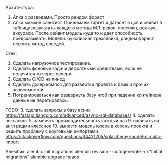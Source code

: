 
Архитектура: 

1. Апка с разводами. Просто рандом форест 
2. Апка мамкин саентист. Принимаем таргет и датасет в цсв и сейвит в таблицу результаты каждого метода МЛ: рекол, пресижн, рок аук, аккураси. После сейвит модель куда то и дает способность предсказывать. Модели: рукописная трехслойка, рандом форест, освоить метод соседей. 

Стек: 
1. Сделать нагрузочное тестирование.
2. Сделать фоновые задачи дефолтными средствами, если не получится то через селери. 
3. Сделать CI/CD на линод  
4. Сделать докер компос для развертки проекта и базы и прочих зависимостей.
5. Потренироваться как развернуть базу чтоб при падении контейнера данные не перетиралась.

TODO:
3. сделать запросы в базу асинх https://fastapi.tiangolo.com/advanced/async-sql-databases/
4. сделать вью асинк 
5. замерять производительность каждый раз
9. написать на англ ридми классное 
10. вынести модель юзера в корень проекта и решить проблему с круговыми импортами https://stackoverflow.com/questions/34421205/sqlalchemy-model-circular-import

Алембик:
    alembic init migrations
    alembic revision --autogenerate -m "Initial migrations"
    alembic upgrade heads 